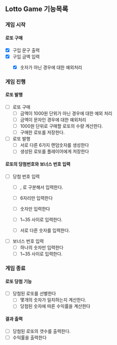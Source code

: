 ## Lotto Game 기능목록

### 게임 시작

#### 로또 구매
- [x] 구입 문구 출력
- [x] 구입 금액 입력
  - [x] 숫자가 아닌 경우에 대한 예외처리



### 게임 진행

#### 로또 발행

- [ ] 로또 구매
  - [ ] 금액이 1000원 단위가 아닌 경우에 대한 예외 처리
  - [ ] 금액이 문자인 경우에 대한 예외처리
  - [ ] 1000원 단위로 구매할 로또의 수량 계산한다.
  - [ ] 구매한 로또를 저장한다.

- [ ] 로또 발행
  - [ ] 서로 다른 6가지 랜덤숫자를 생성한다
  - [ ] 생성된 로또를 플레이어에게 저장한다

#### 로또의 당첨번호와 보너스 번호 입력

- [ ] 당첨 번호 입력
  - [ ] , 로 구분해서 입력한다.
  - [ ] 6자리만 입력한다
  - [ ] 숫자만 입력한다
  - [ ] 1~35 사이로 입력한다.
  - [ ] 서로 다른 숫자를 입력한다.


- [ ] 보너스 번호 입력
  - [ ] 하나의 숫자만 입력한다
  - [ ] 1~35 사이로 입력한다.

### 게임 종료

#### 로또 당첨 기능
- [ ] 당첨된 로또를 선별한다
  - [ ] 몇개의 숫자가 일치하는지 계산한다.
  - [ ] 당첨된 숫자에 따른 수익률을 계산한다

#### 결과 출력
- [ ] 당첨된 로또의 갯수를 출력한다.
- [ ] 수익률을 출력한다
